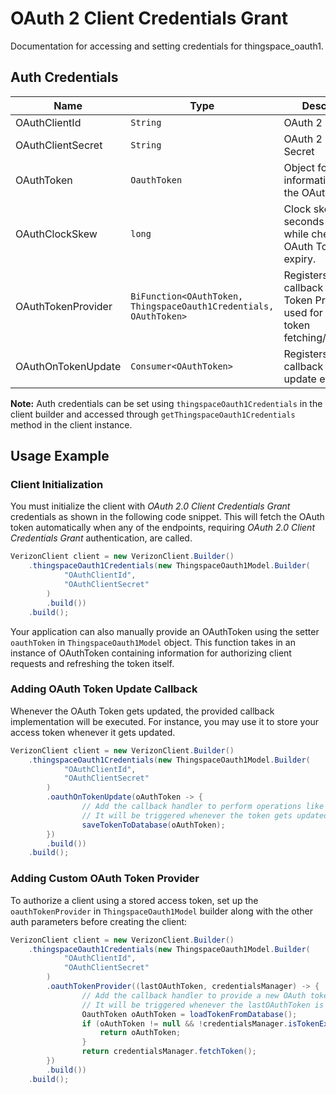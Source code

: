 
# OAuth 2 Client Credentials Grant



Documentation for accessing and setting credentials for thingspace_oauth1.

## Auth Credentials

| Name | Type | Description | Setter | Getter |
|  --- | --- | --- | --- | --- |
| OAuthClientId | `String` | OAuth 2 Client ID | `oauthClientId` | `getOauthClientId()` |
| OAuthClientSecret | `String` | OAuth 2 Client Secret | `oauthClientSecret` | `getOauthClientSecret()` |
| OAuthToken | `OauthToken` | Object for storing information about the OAuth token | `oauthToken` | `getOauthToken()` |
| OAuthClockSkew | `long` | Clock skew time in seconds applied while checking the OAuth Token expiry. | `oauthClockSkew` | `getOauthClockSkew()` |
| OAuthTokenProvider | `BiFunction<OAuthToken, ThingspaceOauth1Credentials, OAuthToken>` | Registers a callback for oAuth Token Provider used for automatic token fetching/refreshing. | `oauthTokenProvider` | `getOauthTokenProvider()` |
| OAuthOnTokenUpdate | `Consumer<OAuthToken>` | Registers a callback for token update event. | `oauthOnTokenUpdate` | `getOauthOnTokenUpdate()` |



**Note:** Auth credentials can be set using `thingspaceOauth1Credentials` in the client builder and accessed through `getThingspaceOauth1Credentials` method in the client instance.

## Usage Example

### Client Initialization

You must initialize the client with *OAuth 2.0 Client Credentials Grant* credentials as shown in the following code snippet. This will fetch the OAuth token automatically when any of the endpoints, requiring *OAuth 2.0 Client Credentials Grant* authentication, are called.

```java
VerizonClient client = new VerizonClient.Builder()
    .thingspaceOauth1Credentials(new ThingspaceOauth1Model.Builder(
            "OAuthClientId",
            "OAuthClientSecret"
        )
        .build())
    .build();
```



Your application can also manually provide an OAuthToken using the setter `oauthToken` in `ThingspaceOauth1Model` object. This function takes in an instance of OAuthToken containing information for authorizing client requests and refreshing the token itself.

### Adding OAuth Token Update Callback

Whenever the OAuth Token gets updated, the provided callback implementation will be executed. For instance, you may use it to store your access token whenever it gets updated.

```java
VerizonClient client = new VerizonClient.Builder()
    .thingspaceOauth1Credentials(new ThingspaceOauth1Model.Builder(
            "OAuthClientId",
            "OAuthClientSecret"
        )
        .oauthOnTokenUpdate(oAuthToken -> {
                // Add the callback handler to perform operations like save to DB or file etc.
                // It will be triggered whenever the token gets updated
                saveTokenToDatabase(oAuthToken);
        })
        .build())
    .build();
```

### Adding Custom OAuth Token Provider

To authorize a client using a stored access token, set up the `oauthTokenProvider` in `ThingspaceOauth1Model` builder along with the other auth parameters before creating the client:

```java
VerizonClient client = new VerizonClient.Builder()
    .thingspaceOauth1Credentials(new ThingspaceOauth1Model.Builder(
            "OAuthClientId",
            "OAuthClientSecret"
        )
        .oauthTokenProvider((lastOAuthToken, credentialsManager) -> {
                // Add the callback handler to provide a new OAuth token
                // It will be triggered whenever the lastOAuthToken is undefined or expired
                OauthToken oAuthToken = loadTokenFromDatabase();
                if (oAuthToken != null && !credentialsManager.isTokenExpired(oAuthToken)) {
                    return oAuthToken;
                }
                return credentialsManager.fetchToken();
        })
        .build())
    .build();
```


